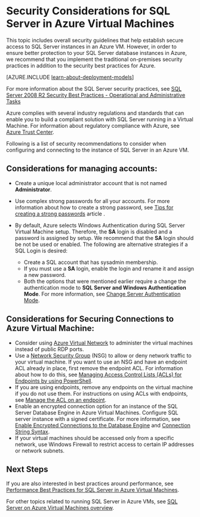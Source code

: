 <properties
    pageTitle="Security Considerations for SQL Server in Azure | Azure"
    description="This topic refers to resources created with the classic deployment model, and provides general guidance for securing SQL Server running in an Azure Virtual Machine."
    services="virtual-machines-windows"
    documentationcenter="na"
    author="rothja"
    manager="jhubbard"
    editor=""
    tags="azure-service-management" />
<tags
    ms.assetid="d710c296-e490-43e7-8ca9-8932586b71da"
    ms.service="virtual-machines-sql"
    ms.devlang="na"
    ms.topic="article"
    ms.tgt_pltfrm="vm-windows-sql-server"
    ms.workload="iaas-sql-server"
    ms.date="11/15/2016"
    wacn.date=""
    ms.author="jroth" />

# Security Considerations for SQL Server in Azure Virtual Machines
This topic includes overall security guidelines that help establish secure access to SQL Server instances in an Azure VM. However, in order to ensure better protection to your SQL Server database instances in Azure, we recommend that you implement the traditional on-premises security practices in addition to the security best practices for Azure.

[AZURE.INCLUDE [learn-about-deployment-models](../../includes/learn-about-deployment-models-classic-include.md)]

For more information about the SQL Server security practices, see [SQL Server 2008 R2 Security Best Practices - Operational and Administrative Tasks](http://download.microsoft.com/download/1/2/A/12ABE102-4427-4335-B989-5DA579A4D29D/SQL_Server_2008_R2_Security_Best_Practice_Whitepaper.docx)

Azure complies with several industry regulations and standards that can enable you to build a compliant solution with SQL Server running in a Virtual Machine. For information about regulatory compliance with Azure, see [Azure Trust Center](https://www.trustcenter.cn/).

Following is a list of security recommendations to consider when configuring and connecting to the instance of SQL Server in an Azure VM.

## Considerations for managing accounts:
* Create a unique local administrator account that is not named **Administrator**.
* Use complex strong passwords for all your accounts. For more information about how to create a strong password, see [Tips for creating a strong passwords](http://windows.microsoft.com/windows-vista/Tips-for-creating-a-strong-password) article .
* By default, Azure selects Windows Authentication during SQL Server Virtual Machine setup. Therefore, the **SA** login is disabled and a password is assigned by setup. We recommend that the **SA** login should be not be used or enabled. The following are alternative strategies if a SQL Login is desired:
  
  * Create a SQL account that has sysadmin membership.
  * If you must use a **SA** login, enable the login and rename it and assign a new password.
  * Both the options that were mentioned earlier require a change the authentication mode to **SQL Server and Windows Authentication Mode**. For more information, see [Change Server Authentication Mode](https://msdn.microsoft.com/zh-cn/library/ms188670.aspx).

## Considerations for Securing Connections to Azure Virtual Machine:
* Consider using [Azure Virtual Network](/documentation/articles/virtual-networks-overview/) to administer the virtual machines instead of public RDP ports.
* Use a [Network Security Group](/documentation/articles/virtual-networks-nsg/) (NSG) to allow or deny network traffic to your virtual machine. If you want to use an NSG and have an endpoint ACL already in place, first remove the endpoint ACL. For information about how to do this, see [Managing Access Control Lists (ACLs) for Endpoints by using PowerShell](/documentation/articles/virtual-networks-acl-powershell/).
* If you are using endpoints, remove any endpoints on the virtual machine if you do not use them. For instructions on using ACLs with endpoints, see [Manage the ACL on an endpoint](/documentation/articles/virtual-machines-windows-classic-setup-endpoints/#manage-the-acl-on-an-endpoint).
* Enable an encrypted connection option for an instance of the SQL Server Database Engine in Azure Virtual Machines. Configure SQL server instance with a signed certificate. For more information, see [Enable Encrypted Connections to the Database Engine](https://msdn.microsoft.com/zh-cn/library/ms191192.aspx) and [Connection String Syntax](https://msdn.microsoft.com/zh-cn/library/ms254500.aspx).
* If your virtual machines should be accessed only from a specific network, use Windows Firewall to restrict access to certain IP addresses or network subnets.

## Next Steps
If you are also interested in best practices around performance, see [Performance Best Practices for SQL Server in Azure Virtual Machines](/documentation/articles/virtual-machines-windows-sql-performance/).

For other topics related to running SQL Server in Azure VMs, see [SQL Server on Azure Virtual Machines overview](/documentation/articles/virtual-machines-windows-sql-server-iaas-overview/).

